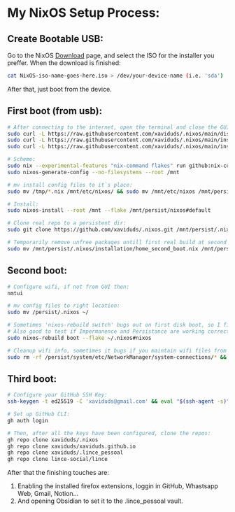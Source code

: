 # My NixOS Setup Process:
## Create Bootable USB:
Go to the NixOS <a href="https://nixos.org/download/#nixos-iso">Download</a> page, and select the ISO for the installer you preffer. When the download is finished:
```bash
cat NixOS-iso-name-goes-here.iso > /dev/your-device-name (i.e. 'sda')
```
After that, just boot from the device.

## First boot (from usb):
```bash
# After connecting to the internet, open the terminal and close the GUI installer. Pull install config files:
sudo curl -L https://raw.githubusercontent.com/xaviduds/.nixos/main/disko.nix -o /tmp/disko.nix
sudo curl -L https://raw.githubusercontent.com/xaviduds/.nixos/main/installation/flake.nix -o /tmp/flake.nix
sudo curl -L https://raw.githubusercontent.com/xaviduds/.nixos/main/installation/configuration.nix -o /tmp/configuration.nix

# Scheme:
sudo nix --experimental-features "nix-command flakes" run github:nix-community/disko -- --mode disko /tmp/disko.nix --arg device '"/dev/nvme0n1"'
sudo nixos-generate-config --no-filesystems --root /mnt

# mv install config files to it`s place:
sudo mv /tmp/*.nix /mnt/etc/nixos/ && sudo mv /mnt/etc/nixos /mnt/persist

# Install:
sudo nixos-install --root /mnt --flake /mnt/persist/nixos#default

# Clone real repo to a persistent dir:
sudo git clone https://github.com/xaviduds/.nixos.git /mnt/persist/.nixos

# Temporarily remove unfree packages untill first real build at second boot:
sudo mv /mnt/persist/.nixos/installation/home_second_boot.nix /mnt/persist/.nixos/home.nix && reboot
```
## Second boot:
```bash
# Configure wifi, if not from GUI then:
nmtui

# mv config files to right location:
sudo mv /persist/.nixos ~/

# Sometimes 'nixos-rebuild switch' bugs out on first disk boot, so I first build with 'boot'; hence the three boots;
# Also good to test if Impermanence and Persistance are working correctly:
sudo nixos-rebuild boot --flake ~/.nixos#nixos

# Cleanup wifi info, sometimes it bugs if you maintain wifi files from before persistence, and reboot
sudo rm -rf /persist/system/etc/NetworkManager/system-connections/* && reboot
```
## Third boot:
```bash
# Configure your GitHub SSH Key:
ssh-keygen -t ed25519 -C 'xaviduds@gmail.com' && eval "$(ssh-agent -s)" && ssh-add ~/.ssh/id_ed25519 && cat ~/.ssh/id_ed25519.pub

# Set up GitHub CLI:
gh auth login
```
```bash
# Then, after all the keys have been configured, clone the repos:
gh repo clone xaviduds/.nixos
gh repo clone xaviduds/xaviduds.github.io
gh repo clone xaviduds/.lince_pessoal
gh repo clone lince-social/lince
```
After that the finishing touches are:
1. Enabling the installed firefox extensions, loggin in GitHub, Whastsapp Web, Gmail, Notion...
2. And opening Obsidian to set it to the .lince_pessoal vault.
